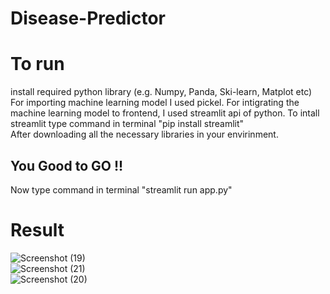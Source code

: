 # Disease-Predictor

# To run 
install required python library (e.g. Numpy, Panda, Ski-learn, Matplot etc)
For importing machine learning model I used pickel.
For intigrating the machine learning model to frontend, I used streamlit api of python.
To intall streamlit type command in terminal "pip install streamlit"  
After downloading all the necessary libraries in your envirinment.

<h2> You Good to GO !! </h2>

Now type command in terminal "streamlit run app.py"

# Result

![Screenshot (19)](https://github.com/rahulyadav2003/Disease-Predictor/assets/101450904/e2dcbee5-1ebf-4e62-8daa-22a025f988e7)
<br>
![Screenshot (21)](https://github.com/rahulyadav2003/Disease-Predictor/assets/101450904/98ea4fdb-17ed-4b93-8255-503009b247e4) 
<br>
![Screenshot (20)](https://github.com/rahulyadav2003/Disease-Predictor/assets/101450904/08a0803b-cd64-4ed6-b515-8fec32707927)
